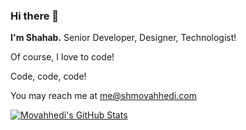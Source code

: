 ### Hi there 👋
**I'm Shahab.** Senior Developer, Designer, Technologist!

Of course, I love to code!

Code, code, code!

You may reach me at [me@shmovahhedi.com](mailto:me@shmovahhedi.com)

[![Movahhedi's GitHub Stats](https://github-readme-stats.vercel.app/api?username=movahhedi&show_icons=true&title_color=fff&icon_color=007fff&text_color=9f9f9f&bg_color=0D1117)](https://github.com/movahhedi)


<!--
**movahhedi/movahhedi** is a ✨ _special_ ✨ repository because its `README.md` (this file) appears on your GitHub profile.

Here are some ideas to get you started:

- 🔭 I’m currently working on ...
- 🌱 I’m currently learning ...
- 👯 I’m looking to collaborate on ...
- 🤔 I’m looking for help with ...
- 💬 Ask me about ...
- 📫 How to reach me: ...
- 😄 Pronouns: ...
- ⚡ Fun fact: ...
-->
